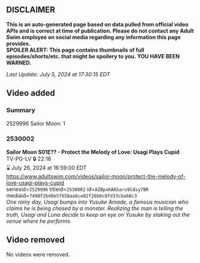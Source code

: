 ## DISCLAIMER
**This is an auto-generated page based on data pulled from official video APIs and is correct at time of publication. Please do not contact any Adult Swim employee on social media regarding any information this page provides.**  
**SPOILER ALERT: This page contains thumbnails of full episodes/shorts/etc. that might be spoilery to you. YOU HAVE BEEN WARNED.**  

_Last Update: July 5, 2024 at 17:30:15 EDT_
## Video added
### Summary
2529996 Sailor Moon: 1  
### 2530002
**Sailor Moon S01E?? - Protect the Melody of Love: Usagi Plays Cupid**  
TV-PG-LV 🔒 22:16  
⌛ July 26, 2024 at 16:59:00 EDT  
https://www.adultswim.com/videos/sailor-moon/protect-the-melody-of-love-usagi-plays-cupid  
seriesid=`2529996` titleid=`2530002` id=`AZBpxKA6Saru9Cdsy7BR` mediaid=`7498f2bd0e5f658aa6ce82f26b0c8fd33cba68c3`  
_One rainy day, Usagi bumps into Yusuke Amade, a famous musician who claims he is being chased by a monster. Realizing the man is telling the truth, Usagi and Luna decide to keep an eye on Yusuke by staking out the venue where he performs._  
## Video removed
No videos were removed.  
